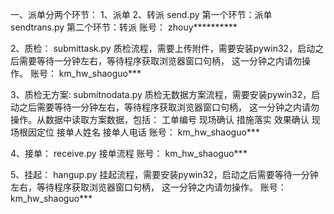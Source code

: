 
一、派单分两个环节： 
    1、派单
    2、转派
send.py         第一个环节：派单
sendtrans.py    第二个环节：转派
账号：          zhouy**********

2、质检：
submittask.py   质检流程，需要上传附件，需要安装pywin32，启动之后需要等待一分钟左右，等待程序获取浏览器窗口句柄，
                这一分钟之内请勿操作。
账号：          km_hw_shaoguo***

3、质检无方案:
submitnodata.py 质检无数据方案流程，需要安装pywin32，启动之后需要等待一分钟左右，等待程序获取浏览器窗口句柄，
                这一分钟之内请勿操作。从数据中读取方案数据，包括：
                工单编号	现场确认	措施落实	效果确认	现场根因定位	接单人姓名	接单人电话
账号：          km_hw_shaoguo***

4、接单：
receive.py      接单流程
账号：          km_hw_shaoguo***

5、挂起：
hangup.py       挂起流程，需要安装pywin32，启动之后需要等待一分钟左右，等待程序获取浏览器窗口句柄，
                这一分钟之内请勿操作。
账号：          km_hw_shaoguo***



